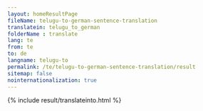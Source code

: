 ```yaml
---
layout: homeResultPage
fileName: telugu-to-german-sentence-translation
translatein: telugu_to_german
folderName : translate
lang: te
from: te
to: de
langname: telugu-to
permalink: /te/telugu-to-german-sentence-translation/result
sitemap: false
nointernationalization: true
---
```

{% include result/translateinto.html %}

<script src="/js/result/translation.js" data-foldername="{{page.folderName}}" data-lang="{{page.lang}}"></script>
